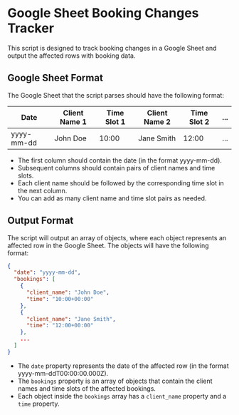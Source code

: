 # Google Sheet Booking Changes Tracker

This script is designed to track booking changes in a Google Sheet and output the affected rows with booking data.

## Google Sheet Format

The Google Sheet that the script parses should have the following format:

| Date              | Client Name 1 | Time Slot 1 | Client Name 2 | Time Slot 2 | ... |
|-------------------|---------------|-------------|---------------|-------------|-----|
| yyyy-mm-dd        | John Doe      | 10:00       | Jane Smith    | 12:00       | ... |

- The first column should contain the date (in the format yyyy-mm-dd).
- Subsequent columns should contain pairs of client names and time slots.
- Each client name should be followed by the corresponding time slot in the next column.
- You can add as many client name and time slot pairs as needed.

## Output Format

The script will output an array of objects, where each object represents an affected row in the Google Sheet. The objects will have the following format:

```json
{
  "date": "yyyy-mm-dd",
  "bookings": [
    {
      "client_name": "John Doe",
      "time": "10:00+00:00"
    },
    {
      "client_name": "Jane Smith",
      "time": "12:00+00:00"
    },
    ...
  ]
}
```

- The `date` property represents the date of the affected row (in the format yyyy-mm-ddT00:00:00.000Z).
- The `bookings` property is an array of objects that contain the client names and time slots of the affected bookings.
- Each object inside the `bookings` array has a `client_name` property and a `time` property.